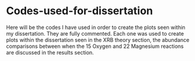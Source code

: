 # Codes-used-for-dissertation
Here will be the codes I have used in order to create the plots seen within my dissertation. They are fully commented.
Each one was used to create plots within the dissertation seen in the XRB theory section, the abundance comparisons between when the 15 Oxygen and 22 Magnesium reactions are discussed in the results section.
